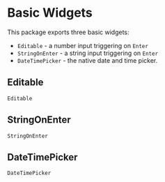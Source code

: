 # Basic Widgets
This package exports three basic widgets:

- `Editable` - a number input triggering on `Enter`
- `StringOnEnter` - a string input triggering on `Enter`
- `DateTimePicker` - the native date and time picker.

## Editable
```@docs
Editable
```

## StringOnEnter
```@docs
StringOnEnter
```

## DateTimePicker
```@docs
DateTimePicker
```
